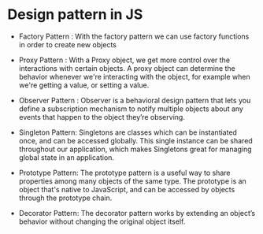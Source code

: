 # Design pattern in JS

- Factory Pattern : With the factory pattern we can use factory functions in order to create new objects

- Proxy Pattern : With a Proxy object, we get more control over the interactions with certain objects. A proxy object can determine the behavior whenever we're interacting with the object, for example when we're getting a value, or setting a value.

- Observer Pattern : Observer is a behavioral design pattern that lets you define a subscription mechanism to notify multiple objects about any events that happen to the object they’re observing.

- Singleton Pattern: Singletons are classes which can be instantiated once, and can be accessed globally. This single instance can be shared throughout our application, which makes Singletons great for managing global state in an application.

- Prototype Pattern: The prototype pattern is a useful way to share properties among many objects of the same type. The prototype is an object that's native to JavaScript, and can be accessed by objects through the prototype chain.

- Decorator Pattern: The decorator pattern works by extending an object’s behavior without changing the original object itself.
